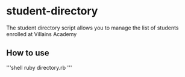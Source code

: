 # student-directory

The student directory script allows you to manage the list of students enrolled at Villains Academy

## How to use ##

'''shell
ruby directory.rb
'''
